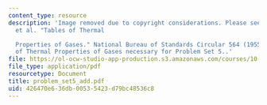 ```yaml
---
content_type: resource
description: 'Image removed due to copyright considerations. Please see "Hilsenrath,
  et al. "Tables of Thermal

  Properties of Gases." National Bureau of Standards Circular 564 (1955) for the Table
  of Thermal Properties of Gases necessary for Problem Set 5..'
file: https://ol-ocw-studio-app-production.s3.amazonaws.com/courses/10-40-chemical-engineering-thermodynamics-fall-2003/426470e636db00535423d79bc48536c8_problem_set5_add.pdf
file_type: application/pdf
resourcetype: Document
title: problem_set5_add.pdf
uid: 426470e6-36db-0053-5423-d79bc48536c8
---
```

